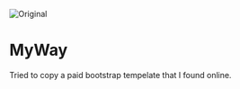![Original](_question_tempelate.jpg )

# MyWay
Tried to copy a paid bootstrap tempelate that I found online.
